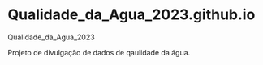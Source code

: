 # Qualidade_da_Agua_2023.github.io
Qualidade_da_Agua_2023

Projeto de divulgação de dados de qaulidade da água.
